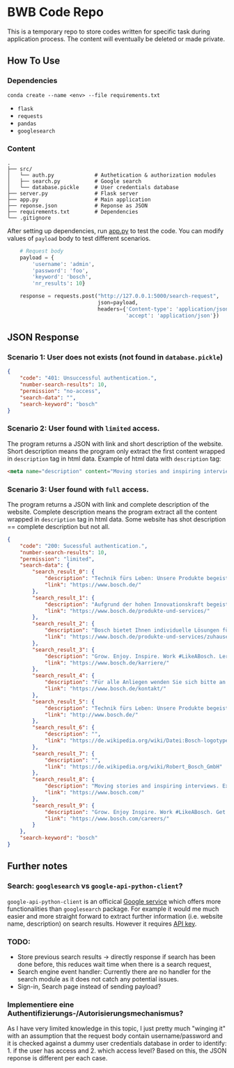 # BWB Code Repo
This is a temporary repo to store codes written for specific task during application process. The content will eventually be deleted or made private.


## How To Use
### Dependencies
```Console
conda create --name <env> --file requirements.txt
```  
- `flask`
- `requests`  
- `pandas`  
- `googlesearch`

### Content
```
.
├── src/
│   └── auth.py             # Authetication & authorization modules
│   ├── search.py           # Google search
│   └── database.pickle     # User credentials database
├── server.py               # Flask server
├── app.py                  # Main application
├── reponse.json            # Reponse as JSON
├── requirements.txt        # Dependencies
└── .gitignore
```
After setting up dependencies, run [app.py](https://github.com/vhoangTS/bwb/blob/main/app.py) to test the code.
You can modify values of `payload` body to test different scenarios.

```python
    # Request body
    payload = {
        'username': 'admin',
        'password': 'foo',
        'keyword': 'bosch',
        'nr_results': 10}

    response = requests.post("http://127.0.0.1:5000/search-request",
                             json=payload,
                             headers={'Content-type': 'application/json',
                                      'accept': 'application/json'})
```

## JSON Response

### Scenario 1: User does not exists (not found in `database.pickle`)
```json
{
    "code": "401: Unsuccessful authentication.",
    "number-search-results": 10,
    "permission": "no-access",
    "search-data": "",
    "search-keyword": "bosch"
}
```

### Scenario 2: User found with `limited` access.
The program returns a JSON with link and short description of the website. Short description means the program only extract the first content wrapped in `description` tag in html data. 
Example of html data with `description` tag:
```html
<meta name="description" content="Moving stories and inspiring interviews. Experience the meaning of &#34;invented for life&#34; by Bosch completely new. Visit our international website."> 
```

### Scenario 3: User found with `full` access.
The program returns a JSON with link and complete description of the website. Complete description means the program extract all the content wrapped in `description` tag in html data. Some website has shot description == complete description but not all.
```json
{
    "code": "200: Sucessful authentication.",
    "number-search-results": 10,
    "permission": "limited",
    "search-data": {
        "search_result_0": {
            "description": "Technik fürs Leben: Unsere Produkte begeistern Menschen, verbessern ihre Lebensqualität und tragen zur Schonung der natürlichen Ressourcen bei.",
            "link": "https://www.bosch.de/"
        },
        "search_result_1": {
            "description": "Aufgrund der hohen Innovationskraft begeistert Bosch mit überraschend einfachen Lösungen in ästhetisch-funktionalem Design.",
            "link": "https://www.bosch.de/produkte-und-services/"
        },
        "search_result_2": {
            "description": "Bosch bietet Ihnen individuelle Lösungen für Ihr Zuhause, um Ihr Leben jeden Tag ein wenig einfacher zu machen.",
            "link": "https://www.bosch.de/produkte-und-services/zuhause/"
        },
        "search_result_3": {
            "description": "Grow. Enjoy. Inspire. Work #LikeABosch. Lernen Sie unseren globalen Arbeitgeber kennen und finden Sie Jobs weltweit. Willkommen bei Bosch Karriere.",
            "link": "https://www.bosch.de/karriere/"
        },
        "search_result_4": {
            "description": "Für alle Anliegen wenden Sie sich bitte an unsere Kundenberatung oder das Bosch Service Center +49 (0)711 400 40990. Hier ist man 24 Stunden am Tag, sieben Tage die Woche für Sie da.",
            "link": "https://www.bosch.de/kontakt/"
        },
        "search_result_5": {
            "description": "Technik fürs Leben: Unsere Produkte begeistern Menschen, verbessern ihre Lebensqualität und tragen zur Schonung der natürlichen Ressourcen bei.",
            "link": "http://www.bosch.de/"
        },
        "search_result_6": {
            "description": "",
            "link": "https://de.wikipedia.org/wiki/Datei:Bosch-logotype.svg"
        },
        "search_result_7": {
            "description": "",
            "link": "https://de.wikipedia.org/wiki/Robert_Bosch_GmbH"
        },
        "search_result_8": {
            "description": "Moving stories and inspiring interviews. Experience the meaning of \"invented for life\" by Bosch completely new. Visit our international website.",
            "link": "https://www.bosch.com/"
        },
        "search_result_9": {
            "description": "Grow. Enjoy Inspire. Work #LikeABosch. Get to know our global employer and find jobs worldwide. Welcome to Bosch Careers.",
            "link": "https://www.bosch.com/careers/"
        }
    },
    "search-keyword": "bosch"
}
```


## Further notes
### Search: `googlesearch` vs `google-api-python-client`? 
`google-api-python-client` is an officical [Google service](https://github.com/googleapis/google-api-python-client) which offers more functionalities than `googlesearch` package. 
For example it would me much easier and more straight forward to extract further information (i.e. website name, description) on search results. 
However it requires [API key](https://cloud.google.com/docs/authentication/api-keys). 

### TODO:
- Store previous search results -> directly response if search has been done before, this reduces wait time when there is a search request, 
- Search engine event handler: Currently there are no handler for the search module as it does not catch any potential issues.
- Sign-in, Search page instead of sending payload?

### Implementiere eine Authentifizierungs-/Autorisierungsmechanismus? 
As I have very limited knowledge in this topic, I just pretty much "winging it" with an assumption that the request body contain username/password and it is checked against a dummy user credentials database in order to identify: 1. if the user has access and 2. which access level? Based on this, the JSON reponse is different per each case.

